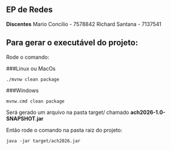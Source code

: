 ## EP de Redes

**Discentes**
Mario Concilio - 7578842
Richard Santana - 7137541

## Para gerar o executável do projeto:

Rode o comando: 

###Linux ou MacOs
```shellscript
./mvnw clean package
```
###Windows
```shellscript
mvnw.cmd clean package
```

Será gerado um arquivo na pasta target/ chamado **ach2026-1.0-SNAPSHOT.jar**

Então rode o comando na pasta raiz do projeto:

```shellscript
java -jar target/ach2026.jar 
```
